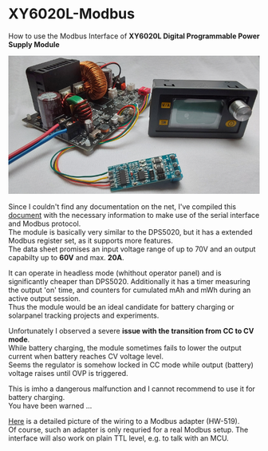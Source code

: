 # XY6020L-Modbus
How to use the Modbus Interface of **XY6020L Digital Programmable Power Supply Module**  

![XY6020L](./res/XY6020L-Modbus-800.png)


Since I couldn't find any documentation on the net, I've compiled this [document](./doc/XY6020L-Modbus-Interface.pdf) with the necessary information to make use of the serial interface and Modbus protocol.  
The module is basically very similar to the DPS5020, but it has a extended Modbus register set, as it supports more features.  
The data sheet promises an input voltage range of up to 70V and an output capabilty up to **60V** and max. **20A**.

It can operate in headless mode (whithout operator panel) and is significantly cheaper than DPS5020.
Additionally it has a timer measuring the output 'on' time, and counters for cumulated mAh and mWh during an active output session.  
Thus the module would be an ideal candidate for battery charging or solarpanel tracking projects and experiments.  

Unfortunately I observed a severe **issue with the transition from CC to CV mode**.  
While battery charging, the module sometimes fails to lower the output current when battery reaches CV voltage level.  
Seems the regulator is somehow locked in CC mode while output (battery) voltage raises until OVP is triggered.  

This is imho a dangerous malfunction and I cannot recommend to use it for battery charging.  
You have been warned ...

[Here](./res/Wiring_400.png) is a detailed picture of the wiring to a Modbus adapter (HW-519).  
Of course, such an adapter is only requried for a real Modbus setup. The interface will also work on plain TTL level, e.g. to talk with an MCU.

